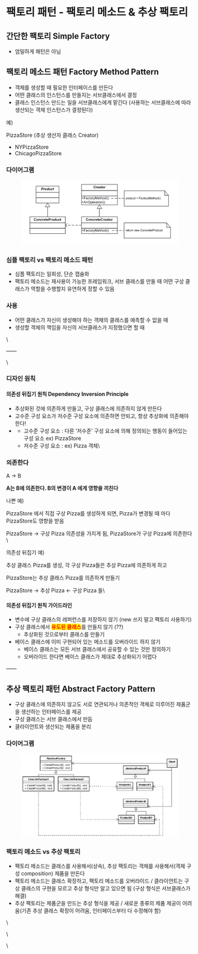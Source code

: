 # 팩토리 패턴 - 팩토리 메소드 & 추상 팩토리

## 간단한 팩토리 Simple Factory

* 엄밀하게 패턴은 아님



## 팩토리 메소드 패턴 Factory Method Pattern

* 객체를 생성할 때 필요한 인터페이스를 만든다
* 어떤 클래스의 인스턴스를 만들지는 서브클래스에서 결정
* 클래스 인스턴스 만드는 일을 서브클래스에게 맡긴다 (사용하는 서브클래스에 따라 생산되는 객체 인스턴스가 결정된다)



예)

PizzaStore (추상 생산자 클래스 Creator)

* NYPizzaStore
* ChicagoPizzaStore

### 다이어그램

<figure><img src="../.gitbook/assets/Creator.png" alt=""><figcaption></figcaption></figure>

### 심플 팩토리 vs 팩토리 메소드 패턴

* 심플 팩토리는 일회성, 단순 캡슐화
* 팩토리 메소드는 재사용이 가능한 프레임워크, 서브 클래스를 만들 때 어떤 구상 클래스가 역할을 수행할지 유연하게 정할 수 있음

### 사용

* 어떤 클래스가 자신이 생성해야 하는 객체의 클래스를 예측할 수 없을 때
* 생성할 객체의 책임을 자신의 서브클래스가 지정했으면 할 때

\


——

\


### 디자인 원칙

#### 의존성 뒤집기 원칙 Dependency Inversion Principle

* 추상화된 것에 의존하게 만들고, 구상 클래스에 의존하지 않게 만든다
* 고수준 구성 요소가 저수준 구성 요소에 의존하면 안되고, 항상 추상화에 의존해야 한다!
*
  * 고수준 구성 요소 : 다른 ‘저수준’ 구성 요소에 의해 정의되는 행동이 들어있는 구성 요소 ex) PizzaStore
  * 저수준 구성 요소 : ex) Pizza 객체\


### 의존한다

A -> B

**A는 B에 의존한다. B의 변경이 A 에게 영향을 끼친다**



나쁜 예)

PizzaStore 에서 직접 구상 Pizza를 생성하게 되면, Pizza가 변경될 때 마다 PizzaStore도 영향을 받음

PizzaStore -> 구상 Pizza 의존성을 가지게 됨, PizzaStore가 구상 Pizza에 의존한다\


의존성 뒤집기 예)

추상 클래스 Pizza를 생성, 각 구상 Pizza들은 추상 Pizza에 의존하게 하고

PizzaStore는 추상 클래스 Pizza를 의존하게 만들기

PizzaStore -> 추상 Pizza <- 구상 Pizza 들\


#### 의존성 뒤집기 원칙 가이드라인

* 변수에 구상 클래스의 레퍼런스를 저장하지 않기 (new 쓰지 말고 팩토리 사용하기)
* 구상 클래스에서 <mark style="color:red;">**유도된 클래스**</mark>를 만들지 않기 (??)
  * 추상화된 것으로부터 클래스를 만들기
* 베이스 클래스에 이미 구현되어 있는 메소드를 오버라이드 하지 않기
  * &#x20;베이스 클래스는 모든 서브 클래스에서 공유할 수 있는 것만 정의하기
  * 오버라이드 한다면 베이스 클래스가 제대로 추상화되기 어렵다



——

## 추상 팩토리 패턴 Abstract Factory Pattern

* 구상 클래스에 의존하지 않고도 서로 연관되거나 의존적인 객체로 이루어진 제품군을 생산하는 인터페이스를 제공
* 구상 클래스는 서브 클래스에서 만듬
* 클라이언트와 생산되는 제품을 분리

### 다이어그램

<figure><img src="../.gitbook/assets/UML-Class-diagram-describing-the-AbstractFactory-pattern.png" alt=""><figcaption></figcaption></figure>

### 팩토리 메소드 vs 추상 팩토리&#x20;

* 팩토리 메소드는 클래스를 사용해서(상속), 추상 팩토리는 객체를 사용해서(객체 구성 composition) 제품을 만든다
* 팩토리 메소드는 클래스 확장하고, 팩토리 메소드를 오버라이드 / 클라이언트는 구상 클래스의 구현을 모르고 추상 형식만 알고 있으면 됨 (구상 형식은 서브클래스가 해결)
* 추상 팩토리는 제품군을 만드는 추상 형식을 제공 / 새로운 종류의 제품 제공이 어려움(기존 추상 클래스 확장이 어려움, 인터페이스부터 다 수정해야 함)

\


\


\
